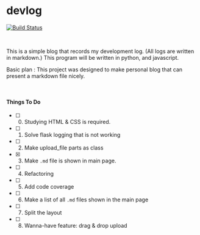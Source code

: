 # devlog
[![Build Status](https://travis-ci.org/flecho/devlog.svg?branch=master)](https://travis-ci.org/flecho/devlog)

<br>

This is a simple blog that records my development log.
(All logs are written in markdown.)
This program will be written in python, and javascript.

Basic plan
: This project was designed to make personal blog that can present a markdown file nicely.

<br>

#### Things To Do
- [ ] 0. Studying HTML & CSS is required.
- [ ] 1. Solve flask logging that is not working
- [ ] 2. Make upload_file parts as class
- [x] 3. Make `.md` file is shown in main page.
- [ ] 4. Refactoring
- [ ] 5. Add code coverage 
- [ ] 6. Make a list of all `.md` files shown in the main page
- [ ] 7. Split the layout
- [ ] 8. Wanna-have feature: drag & drop upload


